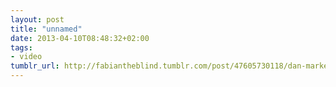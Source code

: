```yaml
---
layout: post
title: "unnamed"
date: 2013-04-10T08:48:32+02:00
tags:
- video
tumblr_url: http://fabiantheblind.tumblr.com/post/47605730118/dan-marker-moore-saz-time-lapse-of-a-full-moon
---
```

